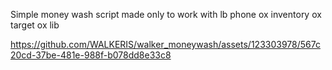 Simple money wash script made only to work with lb phone ox inventory ox target ox lib

https://github.com/WALKERIS/walker_moneywash/assets/123303978/567c20cd-37be-481e-988f-b078dd8e33c8

